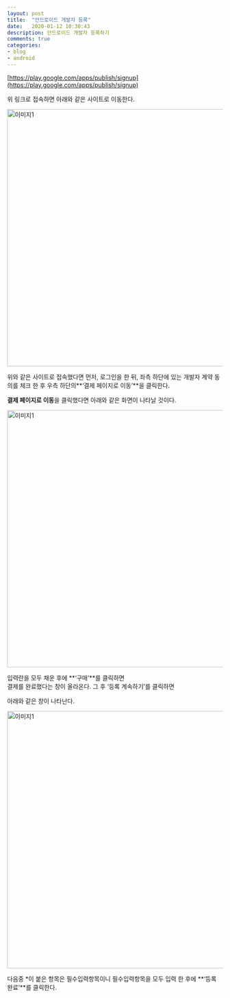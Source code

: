 ```yaml
---
layout: post
title:  "안드로이드 개발자 등록"
date:   2020-01-12 10:30:43
description: 안드로이드 개발자 등록하기
comments: true
categories: 
- blog
- android
---
```

[https://play.google.com/apps/publish/signup](https://play.google.com/apps/publish/signup)

위 링크로 접속하면 아래와 같은 사이트로 이동한다.

<img src="https://miro.medium.com/max/1841/1*xf6Ho9OzEOAJW_flG6Kwrg.png" width="900px" height="600px" title="px(픽셀) 크기 설정" alt="이미지1"><br/>

위와 같은 사이트로 접속했다면 먼저, 로그인을 한 뒤, 좌측 하단에 있는 개발자 계약 동의를 체크 한 후 우측 하단의**‘결제 페이지로 이동’**을 클릭한다.

**결제 페이지로 이동**을 클릭했다면 아래와 같은 화면이 나타날 것이다.


<img src="https://miro.medium.com/max/406/1*n-VX30DMBYD6Pkyj4uWrBQ.png" width="900px" height="600px" title="px(픽셀) 크기 설정" alt="이미지1"><br/>

입력란을 모두 채운 후에 **‘구매’**를 클릭하면  
결제를 완료했다는 창이 올라온다. 그 후 ‘등록 계속하기’를 클릭하면

아래와 같은 창이 나타난다.

<img src="https://miro.medium.com/max/728/1*RoPOJv1Psh2qhJ9bmq4pYg.png" width="900px" height="600px" title="px(픽셀) 크기 설정" alt="이미지1"><br/>


다음중 *이 붙은 항목은 필수입력항목이니 필수입력항목을 모두 입력 한 후에  **‘등록 완료’**를 클릭한다.

